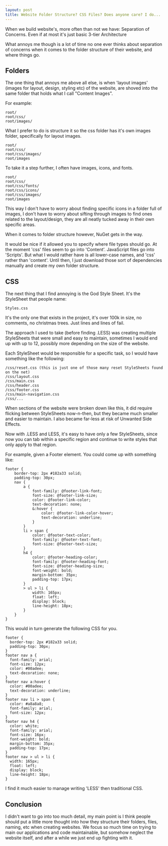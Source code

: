 ```yaml
---
layout: post
title: Website Folder Structure? CSS Files? Does anyone care? I do...
---
```


When we build website's, more often than not we have: Separation of Concerns. Even if at most it's just basic 3-tier Architecture

What annoys me though is a lot of time no one ever thinks about separation of concerns when it comes to the folder structure of their website, and where things go.

## Folders
The one thing that annoys me above all else, is when 'layout images' (images for layout, design, styling etc) of the website, are shoved into the same folder that holds what I call "Content Images".

For example:

    root/ 
    root/css/ 
    root/images/

What I prefer to do is structure it so the css folder has it's own images folder, specifically for layout images.

    root/ 
    root/css/ 
    root/css/images/ 
    root/images

To take it a step further, I often have images, icons, and fonts.

    root/ 
    root/css/ 
    root/css/fonts/ 
    root/css/icons/ 
    root/css/images/ 
    root/images

This way I don't have to worry about finding specific icons in a folder full of images, I don't have to worry about sifting through images to find ones related to the layout/design, they are all neatly tucked away in their own specific areas.

When it comes to folder structure however, NuGet gets in the way.

It would be nice if it allowed you to specify where file types should go. At the moment 'css' files seem to go into 'Content'. JavaScript files go into 'Scripts'. But what I would rather have is all lower-case names, and 'css' rather than 'content'. Until then, I just download those sort of dependencies manually and create my own folder structure.

## CSS
The next thing that I find annoying is the God Style Sheet. It's the StyleSheet that people name:

    Styles.css

It's the only one that exists in the project, it's over 100k in size, no comments, no christmas trees. Just lines and lines of fail.

The approach I used to take (before finding .LESS) was creating multiple StyleSheets that were small and easy to maintain, sometimes I would end up with up to 12, possibly more depending on the size of the website.

Each StyleSheet would be responsible for a specific task, so I would have something like the following:

    /css/reset.css (this is just one of those many reset StyleSheets found on the net) 
    /css/layout.css 
    /css/main.css 
    /css/header.css 
    /css/footer.css 
    /css/main-navigation.css 
    /css/...

When sections of the website were broken down like this, it did require flicking between StyleSheets now-n-then, but they became much smaller and easier to maintain. I also became far-less at risk of Unwanted Side Effects.

Now with .LESS and LESS, it's easy to have only a few StyleSheets, since now you can tab within a specific region and continue to write styles that only apply to that region.

For example, given a Footer element. You could come up with something like:

    footer {
        border-top: 2px #182a33 solid;
        padding-top: 30px;
        nav {
            a {
                font-family: @footer-link-font;
                font-size: @footer-link-size;
                color: @footer-link-color;
                text-decoration: none;
                &:hover {
                    color: @footer-link-color-hover;
                    text-decoration: underline;
                }    
            }
            li > span {
                color: @footer-text-color;
                font-family: @footer-text-font;
                font-size: @footer-text-size;
            }
            h4 {
                color: @footer-heading-color;
                font-family: @footer-heading-font;
                font-size: @footer-heading-size;
                font-weight: bold;
                margin-bottom: 35px;
                padding-top: 17px;
            }
            > ul > li {
                width: 165px;
                float: left;
                display: block;
                line-height: 18px;
            }
        }
    }

This would in turn generate the following CSS for you.

    footer {
      border-top: 2px #182a33 solid;
      padding-top: 30px;
    }
    footer nav a {
      font-family: arial;
      font-size: 12px;
      color: #00adee;
      text-decoration: none;
    }
    footer nav a:hover {
      color: #00adee;
      text-decoration: underline;
    }
    footer nav li > span {
      color: #a8a8a8;
      font-family: arial;
      font-size: 12px;
    }
    footer nav h4 {
      color: white;
      font-family: arial;
      font-size: 16px;
      font-weight: bold;
      margin-bottom: 35px;
      padding-top: 17px;
    }
    footer nav > ul > li {
      width: 165px;
      float: left;
      display: block;
      line-height: 18px;
    }
    
I find it much easier to manage writing 'LESS' then traditional CSS.

## Conclusion
I didn't want to go into too much detail, my main point is I think people should put a little more thought into how they structure their folders, files, naming, etc when creating websites. We focus so much time on trying to main our applications and code maintainable, but somehow neglect the website itself, and after a while we just end up fighting with it.


